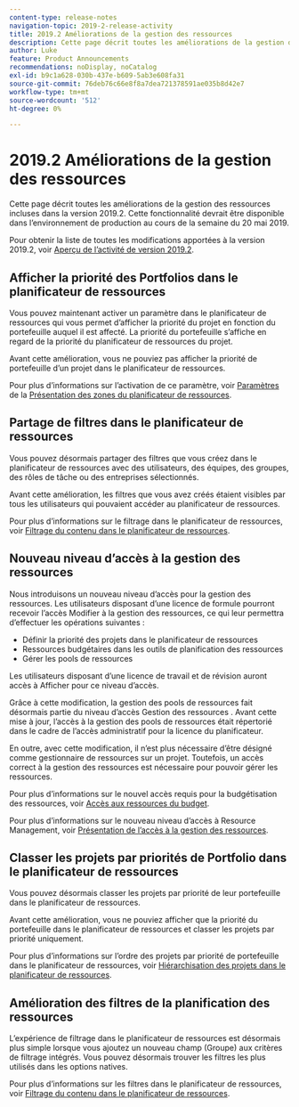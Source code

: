```yaml
---
content-type: release-notes
navigation-topic: 2019-2-release-activity
title: 2019.2 Améliorations de la gestion des ressources
description: Cette page décrit toutes les améliorations de la gestion des ressources incluses dans la version 2019.2. Cette fonctionnalité devrait être disponible dans l’environnement de production au cours de la semaine du 20 mai 2019.
author: Luke
feature: Product Announcements
recommendations: noDisplay, noCatalog
exl-id: b9c1a628-030b-437e-b609-5ab3e608fa31
source-git-commit: 76deb76c66e8f8a7dea721378591ae035b8d42e7
workflow-type: tm+mt
source-wordcount: '512'
ht-degree: 0%

---
```


# 2019.2 Améliorations de la gestion des ressources

Cette page décrit toutes les améliorations de la gestion des ressources incluses dans la version 2019.2. Cette fonctionnalité devrait être disponible dans l’environnement de production au cours de la semaine du 20 mai 2019.

Pour obtenir la liste de toutes les modifications apportées à la version 2019.2, voir [Aperçu de l’activité de version 2019.2](../../../../product-announcements/product-releases/quarterly-release-archive/2019.2-release-activity/2019.2-release-activity-overview.md).

## Afficher la priorité des Portfolios dans le planificateur de ressources

Vous pouvez maintenant activer un paramètre dans le planificateur de ressources qui vous permet d’afficher la priorité du projet en fonction du portefeuille auquel il est affecté. La priorité du portefeuille s’affiche en regard de la priorité du planificateur de ressources du projet.

Avant cette amélioration, vous ne pouviez pas afficher la priorité de portefeuille d’un projet dans le planificateur de ressources.

Pour plus d’informations sur l’activation de ce paramètre, voir [Paramètres](../../../../resource-mgmt/resource-planning/resource-planner-navigation.md#settings) de la [Présentation des zones du planificateur de ressources](../../../../resource-mgmt/resource-planning/resource-planner-navigation.md).

## Partage de filtres dans le planificateur de ressources

Vous pouvez désormais partager des filtres que vous créez dans le planificateur de ressources avec des utilisateurs, des équipes, des groupes, des rôles de tâche ou des entreprises sélectionnés.

Avant cette amélioration, les filtres que vous avez créés étaient visibles par tous les utilisateurs qui pouvaient accéder au planificateur de ressources.

Pour plus d’informations sur le filtrage dans le planificateur de ressources, voir [Filtrage du contenu dans le planificateur de ressources](../../../../resource-mgmt/resource-planning/filter-resource-planner.md).

## Nouveau niveau d’accès à la gestion des ressources

Nous introduisons un nouveau niveau d’accès pour la gestion des ressources. Les utilisateurs disposant d’une licence de formule pourront recevoir l’accès Modifier à la gestion des ressources, ce qui leur permettra d’effectuer les opérations suivantes :

* Définir la priorité des projets dans le planificateur de ressources
* Ressources budgétaires dans les outils de planification des ressources
* Gérer les pools de ressources

Les utilisateurs disposant d’une licence de travail et de révision auront accès à Afficher pour ce niveau d’accès.

Grâce à cette modification, la gestion des pools de ressources fait désormais partie du niveau d’accès Gestion des ressources . Avant cette mise à jour, l’accès à la gestion des pools de ressources était répertorié dans le cadre de l’accès administratif pour la licence du planificateur.

En outre, avec cette modification, il n’est plus nécessaire d’être désigné comme gestionnaire de ressources sur un projet. Toutefois, un accès correct à la gestion des ressources est nécessaire pour pouvoir gérer les ressources.

Pour plus d’informations sur le nouvel accès requis pour la budgétisation des ressources, voir [Accès aux ressources du budget](../../../../resource-mgmt/resource-planning/access-needed-to-budget-resources.md).

Pour plus d’informations sur le nouveau niveau d’accès à Resource Management, voir [Présentation de l’accès à la gestion des ressources](../../../../administration-and-setup/add-users/configure-and-grant-access/grant-access-resource-management.md).

## Classer les projets par priorités de Portfolio dans le planificateur de ressources

Vous pouvez désormais classer les projets par priorité de leur portefeuille dans le planificateur de ressources.

Avant cette amélioration, vous ne pouviez afficher que la priorité du portefeuille dans le planificateur de ressources et classer les projets par priorité uniquement.

Pour plus d’informations sur l’ordre des projets par priorité de portefeuille dans le planificateur de ressources, voir [Hiérarchisation des projets dans le planificateur de ressources](../../../../resource-mgmt/resource-planning/prioritize-projects-resource-planner.md).

## Amélioration des filtres de la planification des ressources

L’expérience de filtrage dans le planificateur de ressources est désormais plus simple lorsque vous ajoutez un nouveau champ (Groupe) aux critères de filtrage intégrés. Vous pouvez désormais trouver les filtres les plus utilisés dans les options natives.

Pour plus d’informations sur les filtres dans le planificateur de ressources, voir [Filtrage du contenu dans le planificateur de ressources](../../../../resource-mgmt/resource-planning/filter-resource-planner.md).

